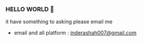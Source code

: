 ### HELLO WORLD 👋

<!--
**inderashah007/inderashah007** is a ✨ _special_ ✨ repository because its `README.md` (this file) appears on your GitHub profile.

Here are some ideas to get you started:

- 🔭 I’m currently working on...HOME
- 🌱 I’m currently learning ... HERE
- 👯 I’m looking to collaborate on ... WORLDWIDE
- 🤔 I’m looking for help with ... EVERYTHING IT YOU HAVE A GREAT IDEA
- 💬 Ask me about ... NO COMMENT.TQ
- 📫 How to reach me: ... HERE
- 😄 Pronouns: ... johnkey
- ⚡ Fun fact: ... I'm very New and need you to help ☺️😘and 
--> it have something to asking please email me
- email and all platform : inderashah007@gmail.com
